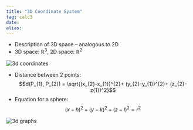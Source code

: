 ```yaml
---
title: "3D Coordinate System"
tag: calc3
date: 
alias:
---
```


- Description of 3D space – analogous to 2D
- 3D space: $\mathbb{R}^3$, 2D space: $\mathbb{R}^2$

![3d coordinates](Calculus/attachments/3d%20plane.png)

- Distance between 2 points: $$d(P_{1}, P_{2}) = \sqrt{(x_{2}-x_{1})^{2}+ (y_{2}-y_{1})^{2}+ (z_{2}- z{1})^2}$$
- Equation for a sphere: $$(x-h)^{2}+ (y-k)^{2}+ (z-l)^{2}= r^2$$

![3d graphs](Calculus/attachments/3d%20graphs.png)

